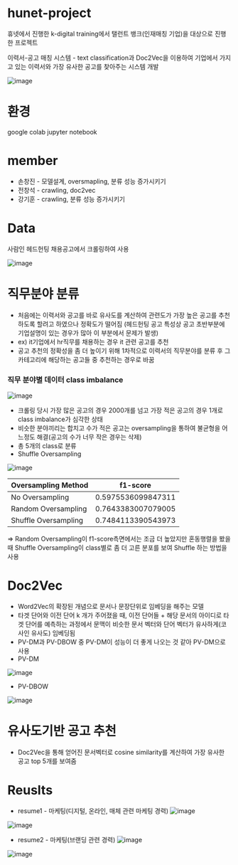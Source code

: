 # hunet-project
휴넷에서 진행한 k-digital training에서 탤런트 뱅크(인재매칭 기업)을 대상으로 진행한 프로젝트

이력서-공고 매칭 시스템 - text classification과 Doc2Vec을 이용하여 기업에서 가지고 있는 이력서와 가장 유사한 공고를 찾아주는 시스템 개발

![image](https://user-images.githubusercontent.com/93864811/213355121-a3fdc188-6dfd-469d-a958-3f5abb8d4fc2.png)

# 환경
google colab
jupyter notebook

# member
* 손창진 - 모델설계, oversmapling, 분류 성능 증가시키기
* 전창석 - crawling, doc2vec
* 강기훈 - crawling, 분류 성능 증가시키기

# Data
사람인 헤드헌팅 채용공고에서 크롤링하여 사용

![image](https://user-images.githubusercontent.com/93864811/213355293-73dffdf5-195a-4bb3-832f-dd0b13b95ead.png)

# 직무분야 분류
* 처음에는 이력서와 공고를 바로 유사도를 계산하여 관련도가 가장 높은 공고를 추천하도록 할려고 하였으나 정확도가 떨어짐 
(헤드헌팅 공고 특성상 공고 초반부분에 기업설명이 있는 경우가 많아 이 부분에서 문제가 발생)
*  ex) it기업에서 hr직무를 채용하는 경우 it 관련 공고를 추천
*  공고 추천의 정확성을 좀 더 높이기 위해 1차적으로 이력서의 직무분야를 분류 후 그 카테고리에 해당하는 공고들 중 추천하는 경우로 바꿈

### 직무 분야별 데이터 class imbalance
![image](https://user-images.githubusercontent.com/93864811/213357099-5dceba95-f79f-4b91-820f-5c7daed71595.png)

* 크롤링 당시 가장 많은 공고의 경우 2000개를 넘고 가장 적은 공고의 경우 1개로 class imbalance가 심각한 상태
* 비슷한 분야끼리는 합치고 수가 적은 공고는 oversampling을 통하여 불균형을 어느정도 해결(공고의 수가 너무 작은 경우는 삭제)
* 총 5개의 class로 분류
* Shuffle Oversampling 

![image](https://user-images.githubusercontent.com/93864811/213358932-22e21b0b-2652-491b-8b37-63d0015c2517.png)

| Oversampling Method  | f1-score |
| ------------- | ------------- |
| No Oversampling  |0.5975536099847311|
| Random Oversampling  |0.7643383007079005|
| Shuffle Oversampling  |0.7484113390543973|

=> Random Oversampling이 f1-score측면에서는 조금 더 높았지만 혼동행렬을 봤을 때 Shuffle Oversampling이 class별로 좀 더 고른 분포를 보여 Shuffle 하는 방법을 사용

# Doc2Vec
* Word2Vec의 확장된 개념으로 문서나 문장단위로 임베딩을 해주는 모델
* 타겟 단어와 이전 단어 k 개가 주어졌을 때, 이전 단어들 + 해당 문서의 아이디로 타겟 단어를 예측하는 과정에서 문맥이 비슷한 문서 벡터와 단어 벡터가 유사하게(코사인 유사도) 임베딩됨
* PV-DM과 PV-DBOW 중 PV-DM이 성능이 더 좋게 나오는 것 같아 PV-DM으로 사용
* PV-DM 

![image](https://user-images.githubusercontent.com/93864811/213360671-1f4314f4-3aa3-4b3e-a593-2584d6f6cf40.png)

* PV-DBOW

![image](https://user-images.githubusercontent.com/93864811/213360729-94358d49-afb2-49db-adb3-7654dc61550d.png)

# 유사도기반 공고 추천
* Doc2Vec을 통해 얻어진 문서벡터로 cosine similarity를 계산하여 가장 유사한 공고 top 5개를 보여줌

# Reuslts

* resume1 - 마케팅(디지털, 온라인, 매체 관련 마케팅 경력)
![image](https://user-images.githubusercontent.com/93864811/218108967-3095aedb-088d-4755-a58b-44c277593367.png)

![image](https://user-images.githubusercontent.com/93864811/213361886-332cd8ef-06fc-433f-aa36-315cb617d64a.png)

* resume2 - 마케팅(브랜딩 관련 경력)
![image](https://user-images.githubusercontent.com/93864811/218109153-08dccce9-eea7-4d41-8e48-5f8fa0f32672.png)

![image](https://user-images.githubusercontent.com/93864811/213362096-0f2733c0-71de-4e6e-ac17-6c2d1cb6cf20.png)







